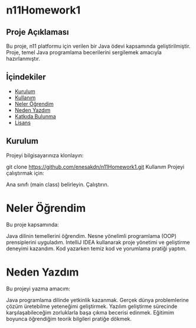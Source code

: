# n11Homework1

## Proje Açıklaması
Bu proje, n11 platformu için verilen bir Java ödevi kapsamında geliştirilmiştir. Proje, temel Java programlama becerilerini sergilemek amacıyla hazırlanmıştır.

## İçindekiler
- [Kurulum](#kurulum)
- [Kullanım](#kullanım)
- [Neler Öğrendim](#neler-öğrendim)
- [Neden Yazdım](#neden-yazdım)
- [Katkıda Bulunma](#katkıda-bulunma)
- [Lisans](#lisans)

## Kurulum
Projeyi bilgisayarınıza klonlayın:


git clone https://github.com/enesakdn/n11Homework1.git
Kullanım
Projeyi çalıştırmak için:

Ana sınıfı (main class) belirleyin.
Çalıştırın.

# Neler Öğrendim
Bu proje kapsamında:

Java dilinin temellerini öğrendim.
Nesne yönelimli programlama (OOP) prensiplerini uyguladım.
IntelliJ IDEA kullanarak proje yönetimi ve geliştirme deneyimi kazandım.
Kod yazarken temiz kod ve yorumlama pratiği yaptım.
# Neden Yazdım
Bu projeyi yazma amacım:

Java programlama dilinde yetkinlik kazanmak.
Gerçek dünya problemlerine çözüm üretebilme yeteneğimi geliştirmek.
Yazılım geliştirme sürecinde karşılaşabileceğim zorluklarla başa çıkma becerisi edinmek.
Eğitimim boyunca öğrendiğim teorik bilgileri pratiğe dökmek.
